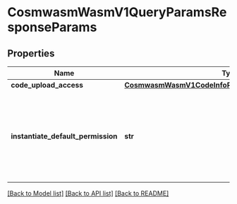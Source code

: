# CosmwasmWasmV1QueryParamsResponseParams

## Properties
Name | Type | Description | Notes
------------ | ------------- | ------------- | -------------
**code_upload_access** | [**CosmwasmWasmV1CodeInfoResponseInstantiatePermission**](CosmwasmWasmV1CodeInfoResponseInstantiatePermission.md) |  | [optional] 
**instantiate_default_permission** | **str** | - ACCESS_TYPE_UNSPECIFIED: AccessTypeUnspecified placeholder for empty value  - ACCESS_TYPE_NOBODY: AccessTypeNobody forbidden  - ACCESS_TYPE_EVERYBODY: AccessTypeEverybody unrestricted  - ACCESS_TYPE_ANY_OF_ADDRESSES: AccessTypeAnyOfAddresses allow any of the addresses | [optional] [default to 'ACCESS_TYPE_UNSPECIFIED']

[[Back to Model list]](../README.md#documentation-for-models) [[Back to API list]](../README.md#documentation-for-api-endpoints) [[Back to README]](../README.md)

